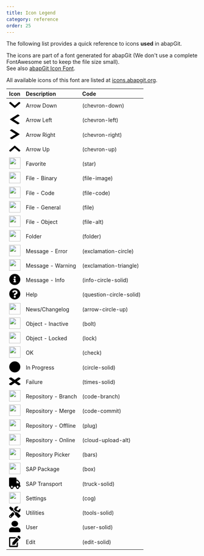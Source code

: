 ```yaml
---
title: Icon Legend
category: reference
order: 25
---
```


The following list provides a quick reference to icons **used** in abapGit.

The icons are part of a font generated for abapGit (We don't use a complete FontAwesome set to keep the file size small).  
See also [abapGit Icon Font](https://github.com/abapGit/icon-font).

All available icons of this font are listed at [icons.abapgit.org](https://icons.abapgit.org/).

| Icon                                                                                                                      | Description          | Code                    |
| :------------------------------------------------------------------------------------------------------------------------ | :------------------- | :---------------------- |
| <img src="https://raw.githubusercontent.com/abapGit/icon-font/main/svg/chevron-down.svg" width="30" height="30">          | Arrow Down           | (chevron-down)          |
| <img src="https://raw.githubusercontent.com/abapGit/icon-font/main/svg/chevron-left.svg" width="30" height="30">          | Arrow Left           | (chevron-left)          |
| <img src="https://raw.githubusercontent.com/abapGit/icon-font/main/svg/chevron-right.svg" width="30" height="30">         | Arrow Right          | (chevron-right)         |
| <img src="https://raw.githubusercontent.com/abapGit/icon-font/main/svg/chevron-up.svg" width="30" height="30">            | Arrow Up             | (chevron-up)            |
| <img src="https://raw.githubusercontent.com/abapGit/icon-font/main/svg/star.svg" width="30" height="30">                  | Favorite             | (star)                  |
| <img src="https://raw.githubusercontent.com/abapGit/icon-font/main/svg/file-image.svg" width="30" height="30">            | File - Binary        | (file-image)            |
| <img src="https://raw.githubusercontent.com/abapGit/icon-font/main/svg/file-code.svg" width="30" height="30">             | File - Code          | (file-code)             |
| <img src="https://raw.githubusercontent.com/abapGit/icon-font/main/svg/file.svg" width="30" height="30">                  | File - General       | (file)                  |
| <img src="https://raw.githubusercontent.com/abapGit/icon-font/main/svg/file-alt.svg" width="30" height="30">              | File - Object        | (file-alt)              |
| <img src="https://raw.githubusercontent.com/abapGit/icon-font/main/svg/folder.svg" width="30" height="30">                | Folder               | (folder)                |
| <img src="https://raw.githubusercontent.com/abapGit/icon-font/main/svg/exclamation-circle.svg" width="30" height="30">    | Message - Error      | (exclamation-circle)    |
| <img src="https://raw.githubusercontent.com/abapGit/icon-font/main/svg/exclamation-triangle.svg" width="30" height="30">  | Message - Warning    | (exclamation-triangle)  |
| <img src="https://raw.githubusercontent.com/abapGit/icon-font/main/svg/info-circle-solid.svg" width="30" height="30">     | Message - Info       | (info-circle-solid)     |
| <img src="https://raw.githubusercontent.com/abapGit/icon-font/main/svg/question-circle-solid.svg" width="30" height="30"> | Help                 | (question-circle-solid) |
| <img src="https://raw.githubusercontent.com/abapGit/icon-font/main/svg/arrow-circle-up.svg" width="30" height="30">       | News/Changelog       | (arrow-circle-up)       |
| <img src="https://raw.githubusercontent.com/abapGit/icon-font/main/svg/bolt.svg" width="30" height="30">                  | Object - Inactive    | (bolt)                  |
| <img src="https://raw.githubusercontent.com/abapGit/icon-font/main/svg/lock.svg" width="30" height="30">                  | Object - Locked      | (lock)                  |
| <img src="https://raw.githubusercontent.com/abapGit/icon-font/main/svg/check.svg" width="30" height="30">                 | OK                   | (check)                 |
| <img src="https://raw.githubusercontent.com/abapGit/icon-font/main/svg/circle-solid.svg" width="30" height="30">          | In Progress          | (circle-solid)          |
| <img src="https://raw.githubusercontent.com/abapGit/icon-font/main/svg/times-solid.svg" width="30" height="30">           | Failure              | (times-solid)           |
| <img src="https://raw.githubusercontent.com/abapGit/icon-font/main/svg/code-branch.svg" width="30" height="30">           | Repository - Branch  | (code-branch)           |
| <img src="https://raw.githubusercontent.com/abapGit/icon-font/main/svg/code-commit.svg" width="30" height="30">           | Repository - Merge   | (code-commit)           |
| <img src="https://raw.githubusercontent.com/abapGit/icon-font/main/svg/plug.svg" width="30" height="30">                  | Repository - Offline | (plug)                  |
| <img src="https://raw.githubusercontent.com/abapGit/icon-font/main/svg/cloud-upload-alt.svg" width="30" height="30">      | Repository - Online  | (cloud-upload-alt)      |
| <img src="https://raw.githubusercontent.com/abapGit/icon-font/main/svg/bars.svg" width="30" height="30">                  | Repository Picker    | (bars)                  |
| <img src="https://raw.githubusercontent.com/abapGit/icon-font/main/svg/box.svg" width="30" height="30">                   | SAP Package          | (box)                   |
| <img src="https://raw.githubusercontent.com/abapGit/icon-font/main/svg/truck-solid.svg" width="30" height="30">           | SAP Transport        | (truck-solid)           |
| <img src="https://raw.githubusercontent.com/abapGit/icon-font/main/svg/cog.svg" width="30" height="30">                   | Settings             | (cog)                   |
| <img src="https://raw.githubusercontent.com/abapGit/icon-font/main/svg/tools-solid.svg" width="30" height="30">           | Utilities            | (tools-solid)           |
| <img src="https://raw.githubusercontent.com/abapGit/icon-font/main/svg/user-solid.svg" width="30" height="30">            | User                 | (user-solid)            |
| <img src="https://raw.githubusercontent.com/abapGit/icon-font/main/svg/edit-solid.svg" width="30" height="30">            | Edit                 | (edit-solid)            |

